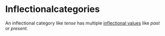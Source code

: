 # Inflectionalcategories
An inflectional category like *tense* has multiple [inflectional values](../inflectionalvalues) like *past* or *present*.